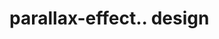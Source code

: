 # parallax-effect.. design                                                                                                                                                                                                                                                   
                                     

